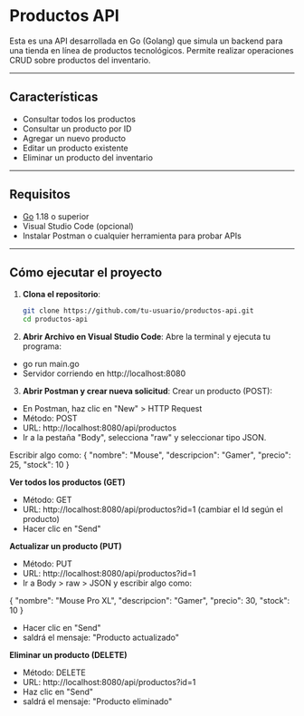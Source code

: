 # Productos API 

Esta es una API desarrollada en Go (Golang) que simula un backend para una tienda en línea de productos tecnológicos. 
Permite realizar operaciones CRUD sobre productos del inventario.

---

## Características

- Consultar todos los productos
- Consultar un producto por ID
- Agregar un nuevo producto
- Editar un producto existente
- Eliminar un producto del inventario

---

## Requisitos

- [Go](https://go.dev/dl/) 1.18 o superior
- Visual Studio Code (opcional)
- Instalar Postman o cualquier herramienta para probar APIs

---

## Cómo ejecutar el proyecto

1. **Clona el repositorio**:
   ```bash
   git clone https://github.com/tu-usuario/productos-api.git
   cd productos-api

2. **Abrir Archivo en Visual Studio Code**:
Abre la terminal y ejecuta tu programa:
- go run main.go
- Servidor corriendo en http://localhost:8080

3. **Abrir Postman y crear nueva solicitud**:
Crear un producto (POST):
- En Postman, haz clic en "New" > HTTP Request
- Método: POST
- URL: http://localhost:8080/api/productos
- Ir a la pestaña "Body", selecciona "raw" y seleccionar tipo JSON.

Escribir algo como:
{
  "nombre": "Mouse",
  "descripcion": "Gamer",
  "precio": 25,
  "stock": 10
}


**Ver todos los productos (GET)**
- Método: GET
- URL: http://localhost:8080/api/productos?id=1 (cambiar el Id según el producto)
- Hacer clic en "Send"


**Actualizar un producto (PUT)**
- Método: PUT
- URL: http://localhost:8080/api/productos?id=1
- Ir a Body > raw > JSON y escribir algo como:

{
  "nombre": "Mouse Pro XL",
  "descripcion": "Gamer",
  "precio": 30,
  "stock": 10
}

- Hacer clic en "Send"
- saldrá el mensaje: "Producto actualizado"


**Eliminar un producto (DELETE)**
- Método: DELETE
- URL: http://localhost:8080/api/productos?id=1
- Haz clic en "Send"
- saldrá el mensaje: "Producto eliminado"
